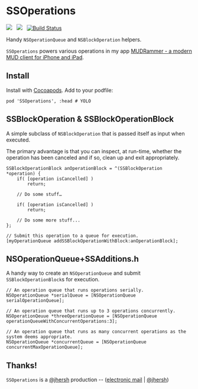SSOperations
=============

![](http://cocoapod-badges.herokuapp.com/v/SSOperations/badge.png) &nbsp; ![](http://cocoapod-badges.herokuapp.com/p/SSOperations/badge.png) &nbsp; [![Build Status](https://travis-ci.org/splinesoft/SSOperations.png?branch=master)](https://travis-ci.org/splinesoft/SSOperations)

Handy `NSOperationQueue` and `NSBlockOperation` helpers.

`SSOperations` powers various operations in my app [MUDRammer - a modern MUD client for iPhone and iPad](https://itunes.apple.com/us/app/mudrammer-a-modern-mud-client/id597157072?mt=8).

## Install

Install with [Cocoapods](http://cocoapods.org). Add to your podfile:

```
pod 'SSOperations', :head # YOLO
```

## SSBlockOperation & SSBlockOperationBlock

A simple subclass of `NSBlockOperation` that is passed itself as input when executed.

The primary advantage is that you can inspect, at run-time, whether the operation has been canceled and if so, clean up and exit appropriately.

```objc
SSBlockOperationBlock anOperationBlock = ^(SSBlockOperation *operation) {
	if( [operation isCancelled] )
		return;
		
	// Do some stuff…
	
	if( [operation isCancelled] )
		return;
	
	// Do some more stuff...
};

// Submit this operation to a queue for execution.
[myOperationQueue addSSBlockOperationWithBlock:anOperationBlock];
```

## NSOperationQueue+SSAdditions.h

A handy way to create an `NSOperationQueue` and submit `SSBlockOperationBlock`s for execution.

```objc
// An operation queue that runs operations serially.
NSOperationQueue *serialQueue = [NSOperationQueue serialOperationQueue];

// An operation queue that runs up to 3 operations concurrently.
NSOperationQeuue *threeOperationQueue = [NSOperationQueue operationQueueWithConcurrentOperations:3];

// An operation queue that runs as many concurrent operations as the system deems appropriate.
NSOperationQueue *concurrentQueue = [NSOperationQueue concurrentMaxOperationQueue];
```

## Thanks!

`SSOperations` is a [@jhersh](https://github.com/jhersh) production -- ([electronic mail](mailto:jon@her.sh) | [@jhersh](https://twitter.com/jhersh))
